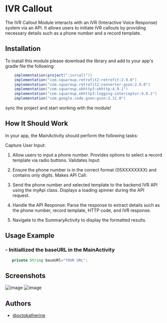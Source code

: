 
# IVR Callout

The IVR Callout Module interacts with an IVR (Interactive Voice Response) system via an API. It allows users to initiate IVR callouts by providing necessary details such as a phone number and a record template.

## Installation

To inatall this module please download the library and add to your app's gradle file the following:

```java
    implementation(project(":ivrcall"))
    implementation("com.squareup.retrofit2:retrofit:2.9.0")
    implementation("com.squareup.retrofit2:converter-gson:2.9.0")
    implementation("com.squareup.okhttp3:okhttp:4.9.1")
    implementation("com.squareup.okhttp3:logging-interceptor:4.9.1")
    implementation("com.google.code.gson:gson:2.11.0")
```
sync the project and start working with the module!
    
## How It Should Work

In your app, the MainActivity should perform the following tasks:

Capture User Input:

1) Allow users to input a phone number.
Provides options to select a record template via radio buttons.
Validates Input:

2) Ensure the phone number is in the correct format (05XXXXXXXX) and contains only digits.
Makes API Call:

3) Send the phone number and selected template to the backend IVR API using the myApi class.
Displays a loading spinner during the API request.

4) Handle the API Response:
Parse the response to extract details such as the phone number, record template, HTTP code, and IVR response.

5) Navigate to the SummaryActivity to display the formatted results.




## Usage Example

### - Initiallized the baseURL in the MainActivity
 
 ```java
    private String baseURl="YOUR URL";
 ```

 
## Screenshots

![image](https://github.com/user-attachments/assets/0296918b-3047-43ee-960e-d4bc91df88c2)  ![image](https://github.com/user-attachments/assets/84751f70-d9f5-4ac0-bd28-d7ea17c0faf5)




## Authors

- [@octokatherine](https://www.github.com/octokatherine)

